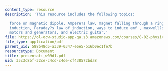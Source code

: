 ```yaml
---
content_type: resource
description: 'This resource includes the following topics:

  force on magnetic dipole, Ampere?s law, magnet falling through a ring, jumping ring,
  induction, Faraday?s law of induction, ways to induce emf , maxwell?s equations,
  motors and generators, and electric guitar.'
file: https://ol-ocw-studio-app-qa.s3.amazonaws.com/courses/8-02-physics-ii-electricity-and-magnetism-spring-2007/35c3c8bf32cec4cdc4decf438572bda8_presentati_w09d1.pdf
file_type: application/pdf
parent_uid: 588b48d5-a339-0347-e6e5-b16b0ec1fe7b
resourcetype: Document
title: presentati_w09d1.pdf
uid: 35c3c8bf-32ce-c4cd-c4de-cf438572bda8
---
```

